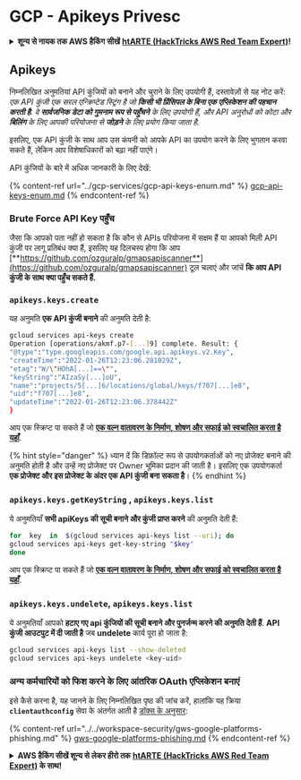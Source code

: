 # GCP - Apikeys Privesc

<details>

<summary><strong>शून्य से नायक तक AWS हैकिंग सीखें</strong> <a href="https://training.hacktricks.xyz/courses/arte"><strong>htARTE (HackTricks AWS Red Team Expert)</strong></a><strong>!</strong></summary>

HackTricks का समर्थन करने के अन्य तरीके:

* यदि आप चाहते हैं कि आपकी **कंपनी का विज्ञापन HackTricks में दिखाई दे** या **HackTricks को PDF में डाउनलोड करें**, तो [**सब्सक्रिप्शन प्लान्स**](https://github.com/sponsors/carlospolop) देखें!
* [**आधिकारिक PEASS & HackTricks स्वैग**](https://peass.creator-spring.com) प्राप्त करें
* [**The PEASS Family**](https://opensea.io/collection/the-peass-family) की खोज करें, हमारा विशेष [**NFTs**](https://opensea.io/collection/the-peass-family) संग्रह
* 💬 [**Discord समूह**](https://discord.gg/hRep4RUj7f) में **शामिल हों** या [**telegram समूह**](https://t.me/peass) में या **Twitter** पर 🐦 [**@carlospolopm**](https://twitter.com/carlospolopm) को **फॉलो** करें.
* **HackTricks** के [**github repos**](https://github.com/carlospolop/hacktricks) और [**HackTricks Cloud**](https://github.com/carlospolop/hacktricks-cloud) में PRs सबमिट करके अपनी हैकिंग ट्रिक्स साझा करें.

</details>

## Apikeys

निम्नलिखित अनुमतियां API कुंजियों को बनाने और चुराने के लिए उपयोगी हैं, दस्तावेज़ों से यह नोट करें: _एक API कुंजी एक सरल एन्क्रिप्टेड स्ट्रिंग है जो **किसी भी प्रिंसिपल के बिना एक एप्लिकेशन की पहचान करती है**. वे **सार्वजनिक डेटा को गुमनाम रूप से पहुँचने** के लिए उपयोगी हैं, और API अनुरोधों को कोटा और **बिलिंग** के लिए आपकी परियोजना से **जोड़ने** के लिए प्रयोग किया जाता है._

इसलिए, एक API कुंजी के साथ आप उस कंपनी को आपके API का उपयोग करने के लिए भुगतान करवा सकते हैं, लेकिन आप विशेषाधिकारों को बढ़ा नहीं पाएंगे।

API कुंजियों के बारे में अधिक जानकारी के लिए देखें:

{% content-ref url="../gcp-services/gcp-api-keys-enum.md" %}
[gcp-api-keys-enum.md](../gcp-services/gcp-api-keys-enum.md)
{% endcontent-ref %}

### Brute Force API Key पहुँच <a href="#apikeys.keys.create" id="apikeys.keys.create"></a>

जैसा कि आपको पता नहीं हो सकता है कि कौन से APIs परियोजना में सक्षम हैं या आपको मिली API कुंजी पर लागू प्रतिबंध क्या हैं, इसलिए यह दिलचस्प होगा कि आप [**https://github.com/ozguralp/gmapsapiscanner**](https://github.com/ozguralp/gmapsapiscanner) टूल चलाएं और जांचें **कि आप API कुंजी के साथ क्या पहुँच सकते हैं.**

### `apikeys.keys.create` <a href="#apikeys.keys.create" id="apikeys.keys.create"></a>

यह अनुमति **एक API कुंजी बनाने** की अनुमति देती है:
```bash
gcloud services api-keys create
Operation [operations/akmf.p7-[...]9] complete. Result: {
"@type":"type.googleapis.com/google.api.apikeys.v2.Key",
"createTime":"2022-01-26T12:23:06.281029Z",
"etag":"W/\"HOhA[...]==\"",
"keyString":"AIzaSy[...]oU",
"name":"projects/5[...]6/locations/global/keys/f707[...]e8",
"uid":"f707[...]e8",
"updateTime":"2022-01-26T12:23:06.378442Z"
}
```
आप एक स्क्रिप्ट पा सकते हैं जो [**एक वल्न वातावरण के निर्माण, शोषण और सफाई को स्वचालित करता है यहाँ**](https://github.com/carlospolop/gcp_privesc_scripts/blob/main/tests/b-apikeys.keys.create.sh).

{% hint style="danger" %}
ध्यान दें कि डिफ़ॉल्ट रूप से उपयोगकर्ताओं को नए प्रोजेक्ट बनाने की अनुमति होती है और उन्हें नए प्रोजेक्ट पर Owner भूमिका प्रदान की जाती है। इसलिए एक उपयोगकर्ता **एक प्रोजेक्ट और इस प्रोजेक्ट के अंदर एक API कुंजी बना सकता है**।
{% endhint %}

### `apikeys.keys.getKeyString` , `apikeys.keys.list` <a href="#apikeys.keys.getkeystringapikeys.keys.list" id="apikeys.keys.getkeystringapikeys.keys.list"></a>

ये अनुमतियाँ **सभी apiKeys की सूची बनाने और कुंजी प्राप्त करने** की अनुमति देती हैं:
```bash
for  key  in  $(gcloud services api-keys list --uri); do
gcloud services api-keys get-key-string "$key"
done
```
आप एक स्क्रिप्ट पा सकते हैं जो [**एक वल्न वातावरण के निर्माण, शोषण और सफाई को स्वचालित करता है यहाँ**](https://github.com/carlospolop/gcp_privesc_scripts/blob/main/tests/c-apikeys.keys.getKeyString.sh).

### `apikeys.keys.undelete`, `apikeys.keys.list` <a href="#serviceusage.apikeys.regenerateapikeys.keys.list" id="serviceusage.apikeys.regenerateapikeys.keys.list"></a>

ये अनुमतियाँ आपको **हटाए गए api कुंजियों की सूची बनाने और पुनर्जन्म करने की अनुमति देती हैं**. **API कुंजी आउटपुट में दी जाती है** जब **undelete** कार्य पूरा हो जाता है:
```bash
gcloud services api-keys list --show-deleted
gcloud services api-keys undelete <key-uid>
```
### अन्य कर्मचारियों को फिश करने के लिए आंतरिक OAuth एप्लिकेशन बनाएं

इसे कैसे करना है, यह जानने के लिए निम्नलिखित पृष्ठ की जांच करें, हालांकि यह क्रिया **`clientauthconfig`** सेवा के अंतर्गत आती है [डॉक्स के अनुसार](https://cloud.google.com/iap/docs/programmatic-oauth-clients#before-you-begin):

{% content-ref url="../../workspace-security/gws-google-platforms-phishing.md" %}
[gws-google-platforms-phishing.md](../../workspace-security/gws-google-platforms-phishing.md)
{% endcontent-ref %}

<details>

<summary><strong>AWS हैकिंग सीखें शून्य से लेकर हीरो तक</strong> <a href="https://training.hacktricks.xyz/courses/arte"><strong>htARTE (HackTricks AWS Red Team Expert)</strong></a><strong> के साथ!</strong></summary>

HackTricks का समर्थन करने के अन्य तरीके:

* यदि आप चाहते हैं कि आपकी **कंपनी का विज्ञापन HackTricks में दिखाई दे** या **HackTricks को PDF में डाउनलोड करें**, तो [**सब्सक्रिप्शन प्लान्स**](https://github.com/sponsors/carlospolop) देखें!
* [**आधिकारिक PEASS & HackTricks स्वैग**](https://peass.creator-spring.com) प्राप्त करें
* [**The PEASS Family**](https://opensea.io/collection/the-peass-family) की खोज करें, हमारा विशेष [**NFTs**](https://opensea.io/collection/the-peass-family) संग्रह
* 💬 [**Discord group**](https://discord.gg/hRep4RUj7f) में **शामिल हों** या [**telegram group**](https://t.me/peass) में या **Twitter** पर मुझे 🐦 [**@carlospolopm**](https://twitter.com/carlospolopm) **का पालन करें.**
* **HackTricks** के [**github repos**](https://github.com/carlospolop/hacktricks) और [**HackTricks Cloud**](https://github.com/carlospolop/hacktricks-cloud) में PRs सबमिट करके अपनी हैकिंग ट्रिक्स साझा करें।

</details>
